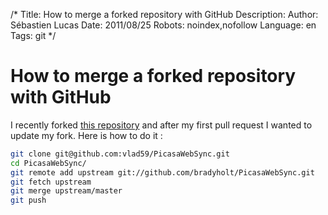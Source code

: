 /*
Title: How to merge a forked repository with GitHub
Description: 
Author: Sébastien Lucas
Date: 2011/08/25
Robots: noindex,nofollow
Language: en
Tags: git
*/
# How to merge a forked repository with GitHub

I recently forked [this repository](https://github.com/bradyholt/PicasaWebSync) and after my first pull request I wanted to update my fork. Here is how to do it :

```bash
git clone git@github.com:vlad59/PicasaWebSync.git
cd PicasaWebSync/
git remote add upstream git://github.com/bradyholt/PicasaWebSync.git
git fetch upstream
git merge upstream/master
git push
```







